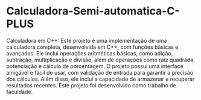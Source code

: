 # Calculadora-Semi-automatica-C-PLUS

Calculadora em C++: Este projeto é uma implementação de uma calculadora completa, desenvolvida em C++, com funções básicas e avançadas. Ele inclui operações aritméticas básicas, como adição, subtração, multiplicação e divisão, além de operações como raiz quadrada, potenciação e cálculo de porcentagem. O projeto possui uma interface amigável e fácil de usar, com validação de entrada para garantir a precisão dos cálculos. Além disso, ele inclui a capacidade de armazenar e recuperar resultados recentes. Este projeto foi desenvolvido como trabalho de faculdade.
